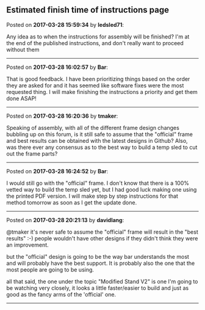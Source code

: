 ## Estimated finish time of instructions page
Posted on **2017-03-28 15:59:34** by **ledsled71**:

Any idea as to when the instructions for assembly will be finished?  I'm at the end of the published instructions, and don't really want to proceed without them

---

Posted on **2017-03-28 16:02:57** by **Bar**:

That is good feedback. I have been prioritizing things based on the order they are asked for and it has seemed like software fixes were the most requested thing. I will make finishing the instructions a priority and get them done ASAP!

---

Posted on **2017-03-28 16:20:36** by **tmaker**:

Speaking of assembly, with all of the different frame design changes bubbling up on this forum, is it still safe to assume that the "official" frame and best results can be obtained with the latest designs in Github?  Also, was there ever any consensus as to the best way to build a temp sled to cut out the frame parts?

---

Posted on **2017-03-28 16:24:52** by **Bar**:

I would still go with the "official" frame. I don't know that there is a 100% vetted way to build the temp sled yet, but I had good luck making one using the printed PDF version. I will make step by step instructions for that method tomorrow as soon as I get the update done.

---

Posted on **2017-03-28 20:21:13** by **davidlang**:

@tmaker it's never safe to assume the "official" frame will result in the "best results" :-) people wouldn't have other designs if they didn't think they were an improvement.



but the "official" design is going to be the way bar understands the most and will probably have the best support. It is probably also the one that the most people are going to be using.



all that said, the one under the topic "Modified Stand V2" is one I'm going to be watching very closely, it looks a little faster/easier to build and just as good as the fancy arms of the 'official' one.

---

